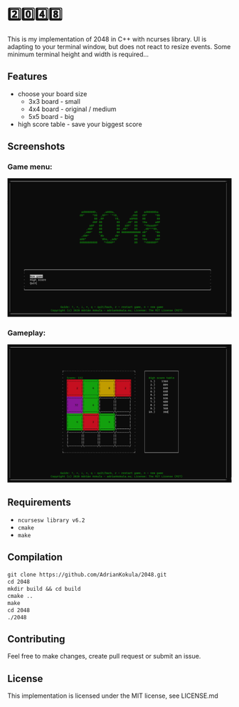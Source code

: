 # 2️⃣0️⃣4️⃣8️⃣

This is my implementation of 2048 in C++ with ncurses library. UI is adapting to your terminal window, but does not react to resize events. Some minimum terminal height and width is required...

## Features
- choose your board size
  - 3x3 board - small
  - 4x4 board - original / medium
  - 5x5 board - big
- high score table - save your biggest score

## Screenshots
### Game menu:
![2048 game screenshot - menu](https://raw.githubusercontent.com/AdrianKokula/2048/main/images/menu.png)

### Gameplay:
![2048 game screenshot - gameplay](https://raw.githubusercontent.com/AdrianKokula/2048/main/images/gameplay.png)

## Requirements
- `ncursesw library v6.2`
- `cmake`
- `make`

## Compilation
```
git clone https://github.com/AdrianKokula/2048.git
cd 2048
mkdir build && cd build
cmake ..
make
cd 2048
./2048
```

## Contributing
Feel free to make changes, create pull request or submit an issue.

## License
This implementation is licensed under the MIT license, see LICENSE.md
